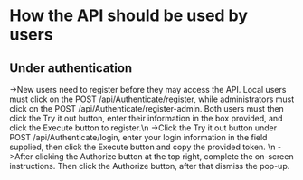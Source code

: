 
# How the API should be used by users
## Under authentication
->New users need to register before they may access the API. Local users must click on the POST /api/Authenticate/register, while administrators must click on the POST /api/Authenticate/register-admin. Both users must then click the Try it out button, enter their information in the box provided, and click the Execute button to register.\n
->Click the Try it out button under POST /api/Authenticate/login, enter your login information in the field supplied, then click the Execute button and copy the provided token. \n
->After clicking the Authorize button at the top right, complete the on-screen instructions. Then click the Authorize button, after that dismiss the pop-up.
#
